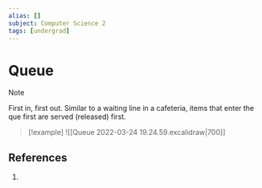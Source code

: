 ```yaml
---
alias: []
subject: Computer Science 2
tags: [undergrad]
---
```

# Queue


> [!note]
> First in, first out.
> Similar to a waiting line in a cafeteria, items that enter the que first are served (released) first.

> [!example]
> ![[Queue 2022-03-24 19.24.59.excalidraw|700]]

## References
1. 